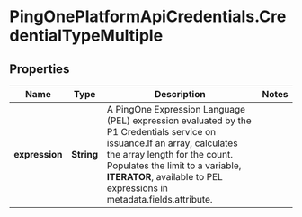 # PingOnePlatformApiCredentials.CredentialTypeMultiple

## Properties

Name | Type | Description | Notes
------------ | ------------- | ------------- | -------------
**expression** | **String** | A PingOne Expression Language (PEL) expression evaluated by the P1 Credentials service on issuance.If an array, calculates the array length for the count. Populates the limit to a variable, __ITERATOR__, available to PEL expressions in metadata.fields.attribute. | 


